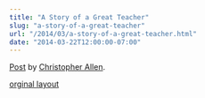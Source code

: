 ```yaml
---
title: "A Story of a Great Teacher"
slug: "a-story-of-a-great-teacher"
url: "/2014/03/a-story-of-a-great-teacher.html"
date: "2014-03-22T12:00:00-07:00"
---
```

<div id="fb-root"></div> <script>(function(d, s, id) { var js, fjs = d.getElementsByTagName(s)[0]; if (d.getElementById(id)) return; js = d.createElement(s); js.id = id; js.src = "//connect.facebook.net/en_US/all.js#xfbml=1"; fjs.parentNode.insertBefore(js, fjs); }(document, 'script', 'facebook-jssdk'));</script>
<div class="fb-post" data-href="https://www.facebook.com/ChristopherRayAllen/posts/10152305093230540" data-width="600"><div class="fb-xfbml-parse-ignore"><a href="https://www.facebook.com/ChristopherRayAllen/posts/10152305093230540">Post</a> by <a href="https://www.facebook.com/ChristopherRayAllen">Christopher Allen</a>.</div></div>
<p class="previous"><a href="/previous/2014/03/a-story-of-a-great-teacher.html" rel="syndication">orginal layout</a></p>
